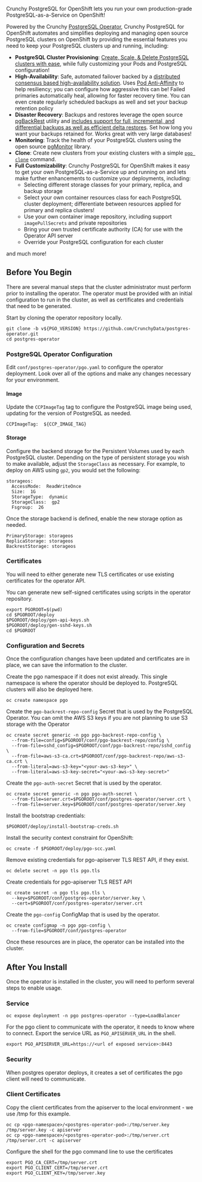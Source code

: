 Crunchy PostgreSQL for OpenShift lets you run your own production-grade PostgreSQL-as-a-Service on OpenShift!

Powered by the Crunchy [PostgreSQL Operator](https://github.com/CrunchyData/postgres-operator), Crunchy PostgreSQL
for OpenShift automates and simplifies deploying and managing open source PostgreSQL clusters on OpenShift by providing the
essential features you need to keep your PostgreSQL clusters up and running, including:

- **PostgreSQL Cluster Provisioning**: [Create, Scale, & Delete PostgreSQL clusters with ease][provisioning],
while fully customizing your Pods and PostgreSQL configuration!
- **High-Availability**: Safe, automated failover backed by a [distributed consensus based high-availability solution][high-availability].
Uses [Pod Anti-Affinity][anti-affinity] to help resiliency; you can configure how aggressive this can be!
Failed primaries automatically heal, allowing for faster recovery time. You can even create regularly scheduled
backups as well and set your backup retention policy
- **Disaster Recovery**: Backups and restores leverage the open source [pgBackRest][] utility
and [includes support for full, incremental, and differential backups as well as efficient delta restores][disaster-recovery].
Set how long you want your backups retained for. Works great with very large databases!
- **Monitoring**: Track the health of your PostgreSQL clusters using the open source [pgMonitor][] library.
- **Clone**: Create new clusters from your existing clusters with a simple [`pgo clone`][pgo-clone] command.
- **Full Customizability**: Crunchy PostgreSQL for OpenShift makes it easy to get your own PostgreSQL-as-a-Service up and running on
and lets make further enhancements to customize your deployments, including:
  - Selecting different storage classes for your primary, replica, and backup storage
  - Select your own container resources class for each PostgreSQL cluster deployment; differentiate between resources applied for primary and replica clusters!
  - Use your own container image repository, including support `imagePullSecrets` and private repositories
  - Bring your own trusted certificate authority (CA) for use with the Operator API server
  - Override your PostgreSQL configuration for each cluster

and much more!

[anti-affinity]: https://kubernetes.io/docs/concepts/configuration/assign-pod-node/#inter-pod-affinity-and-anti-affinity
[disaster-recovery]: https://access.crunchydata.com/documentation/postgres-operator/latest/architecture/disaster-recovery/
[high-availability]: https://access.crunchydata.com/documentation/postgres-operator/latest/architecture/high-availability/
[pgo-clone]: https://access.crunchydata.com/documentation/postgres-operator/latest/pgo-client/reference/pgo_clone/
[provisioning]: https://access.crunchydata.com/documentation/postgres-operator/latest/architecture/provisioning/

[pgBackRest]: https://www.pgbackrest.org
[pgMonitor]: https://github.com/CrunchyData/pgmonitor

## Before You Begin

There are several manual steps that the cluster administrator must perform prior to installing the operator. The
operator must be provided with an initial configuration to run in the cluster, as well as certificates and
credentials that need to be generated.

Start by cloning the operator repository locally.

```
git clone -b v${PGO_VERSION} https://github.com/CrunchyData/postgres-operator.git
cd postgres-operator
```

### PostgreSQL Operator Configuration

Edit `conf/postgres-operator/pgo.yaml` to configure the operator deployment. Look over all of the options and make any
changes necessary for your environment.

#### Image

Update the `CCPImageTag` tag to configure the PostgreSQL image being used, updating for the version of PostgreSQL as needed.

```
CCPImageTag:  ${CCP_IMAGE_TAG}
```

#### Storage

Configure the backend storage for the Persistent Volumes used by each PostgreSQL cluster. Depending on the type of persistent
storage you wish to make available, adjust the `StorageClass` as necessary. For example, to deploy on AWS using `gp2`, you
would set the following:

```
storageos:
  AccessMode:  ReadWriteOnce
  Size:  1G
  StorageType:  dynamic
  StorageClass:  gp2
  Fsgroup:  26
```

Once the storage backend is defined, enable the new storage option as needed.

```
PrimaryStorage: storageos
ReplicaStorage: storageos
BackrestStorage: storageos
```

### Certificates

You will need to either generate new TLS certificates or use existing certificates for the operator API.

You can generate new self-signed certificates using scripts in the operator repository.

```
export PGOROOT=$(pwd)
cd $PGOROOT/deploy
$PGOROOT/deploy/gen-api-keys.sh
$PGOROOT/deploy/gen-sshd-keys.sh
cd $PGOROOT
```

### Configuration and Secrets

Once the configuration changes have been updated and certificates are in place, we can save the information to the cluster.

Create the pgo namespace if it does not exist already. This single namespace is where the operator should be deployed to. PostgreSQL clusters will also be deployed here.

```
oc create namespace pgo
```

Create the `pgo-backrest-repo-config` Secret that is used by the PostgreSQL Operator. You can omit the AWS S3 keys if you are not planning to use S3 storage with the Operator

```
oc create secret generic -n pgo pgo-backrest-repo-config \
  --from-file=config=$PGOROOT/conf/pgo-backrest-repo/config \
  --from-file=sshd_config=$PGOROOT/conf/pgo-backrest-repo/sshd_config \
  --from-file=aws-s3-ca.crt=$PGOROOT/conf/pgo-backrest-repo/aws-s3-ca.crt \
  --from-literal=aws-s3-key="<your-aws-s3-key>" \
  --from-literal=aws-s3-key-secret="<your-aws-s3-key-secret>"
```

Create the `pgo-auth-secret` Secret that is used by the operator.

```
oc create secret generic -n pgo pgo-auth-secret \
  --from-file=server.crt=$PGOROOT/conf/postgres-operator/server.crt \
  --from-file=server.key=$PGOROOT/conf/postgres-operator/server.key
```

Install the bootstrap credentials:

```
$PGOROOT/deploy/install-bootstrap-creds.sh
```

Install the security context constraint for OpenShift:

```
oc create -f $PGOROOT/deploy/pgo-scc.yaml
```

Remove existing credentials for pgo-apiserver TLS REST API, if they exist.

```
oc delete secret -n pgo tls pgo.tls
```

Create credentials for pgo-apiserver TLS REST API
```
oc create secret -n pgo tls pgo.tls \
  --key=$PGOROOT/conf/postgres-operator/server.key \
  --cert=$PGOROOT/conf/postgres-operator/server.crt
```

Create the `pgo-config` ConfigMap that is used by the operator.

```
oc create configmap -n pgo pgo-config \
  --from-file=$PGOROOT/conf/postgres-operator
```

Once these resources are in place, the operator can be installed into the cluster.

## After You Install

Once the operator is installed in the cluster, you will need to perform several steps to enable usage.

### Service

```
oc expose deployment -n pgo postgres-operator --type=LoadBalancer
```

For the pgo client to communicate with the operator, it needs to know where to connect.
Export the service URL as `PGO_APISERVER_URL` in the shell.

```
export PGO_APISERVER_URL=https://<url of exposed service>:8443
```

### Security

When postgres operator deploys, it creates a set of certificates the pgo client will need to communicate.

### Client Certificates

Copy the client certificates from the apiserver to the local environment - we use /tmp for this example.

```
oc cp <pgo-namespace>/<postgres-operator-pod>:/tmp/server.key /tmp/server.key -c apiserver
oc cp <pgo-namespace>/<postgres-operator-pod>:/tmp/server.crt /tmp/server.crt -c apiserver
```

Configure the shell for the pgo command line to use the certificates

```
export PGO_CA_CERT=/tmp/server.crt
export PGO_CLIENT_CERT=/tmp/server.crt
export PGO_CLIENT_KEY=/tmp/server.key
```
